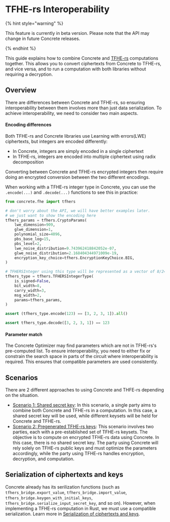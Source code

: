 # TFHE-rs Interoperability


{% hint style="warning" %}

This feature is currently in beta version. Please note that the API may change in future Concrete releases.

{% endhint %}

This guide explains how to combine Concrete and [TFHE-rs](https://github.com/zama-ai/tfhe-rs) computations together. This allows you to convert ciphertexts from Concrete to TFHE-rs, and vice versa, and to run a computation with both libraries without requiring a decryption.

## Overview

There are differences between Concrete and TFHE-rs, so ensuring interoperability between them involves more than just data serialization. To achieve interoperability, we need to consider two main aspects.

#### Encoding differences

Both TFHE-rs and Concrete libraries use Learning with errors(LWE) ciphertexts, but integers are encoded differently:

- In Concrete, integers are simply encoded in a single ciphertext
- In TFHE-rs, integers are encoded into multiple ciphertext using radix decomposition

Converting between Concrete and TFHE-rs encrypted integers then require doing an encrypted conversion between the two different encodings.

When working with a TFHE-rs integer type in Concrete, you can use the `.encode(...)` and `.decode(...)` functions to see this in practice:

```python
from concrete.fhe import tfhers

# don't worry about the API, we will have better examples later.
# we just want to show the encoding here
tfhers_params = tfhers.CryptoParams(
    lwe_dimension=909,
    glwe_dimension=1,
    polynomial_size=4096,
    pbs_base_log=15,
    pbs_level=2,
    lwe_noise_distribution=9.743962418842052e-07,
    glwe_noise_distribution=2.168404344971009e-19,
    encryption_key_choice=tfhers.EncryptionKeyChoice.BIG,
)

# TFHERSInteger using this type will be represented as a vector of 8/2=4 integers
tfhers_type = tfhers.TFHERSIntegerType(
    is_signed=False,
    bit_width=8,
    carry_width=3,
    msg_width=2,
    params=tfhers_params,
)

assert (tfhers_type.encode(123) == [3, 2, 3, 1]).all()

assert tfhers_type.decode([3, 2, 3, 1]) == 123
```

#### Parameter match

The Concrete Optimizer may find parameters which are not in TFHE-rs's pre-computed list. To ensure interoperability, you need to either fix or constrain the search space in parts of the circuit where interoperability is required. This ensures that compatible parameters are used consistently.

## Scenarios

There are 2 different approaches to using Concrete and THFE-rs depending on the situation.

- [Scenario 1: Shared secret key](./shared-key.md): In this scenario, a single party aims to combine both Concrete and TFHE-rs in a computation. In this case, a shared secret key will be used, while different keysets will be held for Concrete and TFHE-rs.
- [Scenario 2: Pregenerated TFHE-rs keys](./pregenerated-key.md): This scenario involves two parties, each with a pre-established set of TFHE-rs keysets. The objective is to compute on encrypted TFHE-rs data using Concrete. In this case, there is no shared secret key. The party using Concrete will rely solely on TFHE-rs public keys and must optimize the parameters accordingly, while the party using TFHE-rs handles encryption, decryption, and computation.

## Serialization of ciphertexts and keys

Concrete already has its serilization functions (such as `tfhers_bridge.export_value`, `tfhers_bridge.import_value`, `tfhers_bridge.keygen_with_initial_keys`, `tfhers_bridge.serialize_input_secret_key`, and so on). However, when implementing a TFHE-rs computation in Rust, we must use a compatible serialization. Learn more in [Serialization of ciphertexts and keys](./serialization.md).
